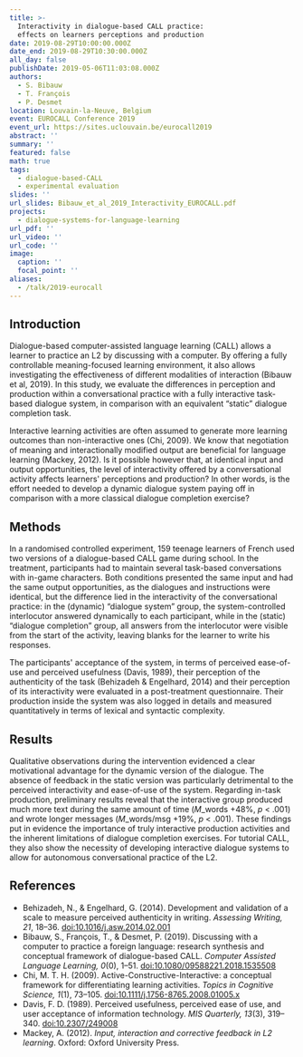```yaml
---
title: >-
  Interactivity in dialogue-based CALL practice:
  effects on learners perceptions and production
date: 2019-08-29T10:00:00.000Z
date_end: 2019-08-29T10:30:00.000Z
all_day: false
publishDate: 2019-05-06T11:03:08.000Z
authors:
  - S. Bibauw
  - T. François
  - P. Desmet
location: Louvain-la-Neuve, Belgium
event: EUROCALL Conference 2019
event_url: https://sites.uclouvain.be/eurocall2019
abstract: ''
summary: ''
featured: false
math: true
tags:
  - dialogue-based-CALL
  - experimental evaluation
slides: ''
url_slides: Bibauw_et_al_2019_Interactivity_EUROCALL.pdf
projects:
  - dialogue-systems-for-language-learning
url_pdf: ''
url_video: ''
url_code: ''
image:
  caption: ''
  focal_point: ''
aliases:
  - /talk/2019-eurocall
---
```


## Introduction

Dialogue-based computer-assisted language learning (CALL) allows a learner to practice an L2 by discussing with a computer. By offering a fully controllable meaning-focused learning environment, it also allows investigating the effectiveness of different modalities of interaction (Bibauw et al, 2019). In this study, we evaluate the differences in perception and production within a conversational practice with a fully interactive task-based dialogue system, in comparison with an equivalent “static” dialogue completion task.

Interactive learning activities are often assumed to generate more learning outcomes than non-interactive ones (Chi, 2009). We know that negotiation of meaning and interactionally modified output are beneficial for language learning (Mackey, 2012). Is it possible however that, at identical input and output opportunities, the level of interactivity offered by a conversational activity affects learners' perceptions and production? In other words, is the effort needed to develop a dynamic dialogue system paying off in comparison with a more classical dialogue completion exercise?

## Methods

In a randomised controlled experiment, 159 teenage learners of French used two versions of a dialogue-based CALL game during school. In the treatment, participants had to maintain several task-based conversations with in-game characters. Both conditions presented the same input and had the same output opportunities, as the dialogues and instructions were identical, but the difference lied in the interactivity of the conversational practice: in the (dynamic) “dialogue system” group, the system-controlled interlocutor answered dynamically to each participant, while in the (static) “dialogue completion” group, all answers from the interlocutor were visible from the start of the activity, leaving blanks for the learner to write his responses.

The participants' acceptance of the system, in terms of perceived ease-of-use and perceived usefulness (Davis, 1989), their perception of the authenticity of the task (Behizadeh & Engelhard, 2014) and their perception of its interactivity were evaluated in a post-treatment questionnaire. Their production inside the system was also logged in details and measured quantitatively in terms of lexical and syntactic complexity.

## Results

Qualitative observations during the intervention evidenced a clear motivational advantage for the dynamic version of the dialogue. The absence of feedback in the static version was particularly detrimental to the perceived interactivity and ease-of-use of the system. Regarding in-task production, preliminary results reveal that the interactive group produced much more text during the same amount of time ($M\_{\mathrm{words}}$ +48%, $p$ < .001) and wrote longer messages ($M\_{\mathrm{words/msg}}$ +19%,  $p$ < .001). These findings put in evidence the importance of truly interactive production activities and the inherent limitations of dialogue completion exercises. For tutorial CALL, they also show the necessity of developing interactive dialogue systems to allow for autonomous conversational practice of the L2.



## References

- Behizadeh, N., & Engelhard, G. (2014). Development and validation of a scale to measure perceived authenticity in writing. _Assessing Writing, 21_, 18–36. [doi:10.1016/j.asw.2014.02.001](https://doi.org/10.1016/j.asw.2014.02.001)
- Bibauw, S., François, T., & Desmet, P. (2019). Discussing with a computer to practice a foreign language: research synthesis and conceptual framework of dialogue-based CALL. _Computer Assisted Language Learning, 0_(0), 1–51. [doi:10.1080/09588221.2018.1535508](https://doi.org/10.1080/09588221.2018.1535508)
- Chi, M. T. H. (2009). Active-Constructive-Interactive: a conceptual framework for differentiating learning activities. _Topics in Cognitive Science, 1_(1), 73–105. [doi:10.1111/j.1756-8765.2008.01005.x](https://doi.org/10.1111/j.1756-8765.2008.01005.x)
- Davis, F. D. (1989). Perceived usefulness, perceived ease of use, and user acceptance of information technology. _MIS Quarterly, 13_(3), 319–340. [doi:10.2307/249008](https://doi.org/10.2307/249008)
- Mackey, A. (2012). _Input, interaction and corrective feedback in L2 learning_. Oxford: Oxford University Press.
